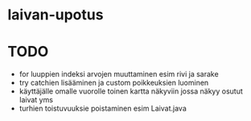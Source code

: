 # laivan-upotus

# TODO
- for luuppien indeksi arvojen muuttaminen esim rivi ja sarake
- try catchien lisääminen ja custom poikkeuksien luominen
- käyttäjälle omalle vuorolle toinen kartta näkyviin jossa näkyy osutut laivat yms
- turhien toistuvuuksie poistaminen esim Laivat.java
